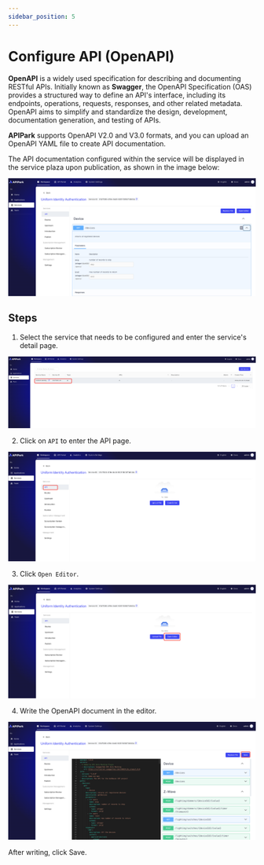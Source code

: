 ```yaml
---
sidebar_position: 5
---
```


# Configure API (OpenAPI)

**OpenAPI** is a widely used specification for describing and documenting RESTful APIs. Initially known as **Swagger**, the OpenAPI Specification (OAS) provides a structured way to define an API's interface, including its endpoints, operations, requests, responses, and other related metadata. OpenAPI aims to simplify and standardize the design, development, documentation generation, and testing of APIs.

**APIPark** supports OpenAPI V2.0 and V3.0 formats, and you can upload an OpenAPI YAML file to create API documentation.

The API documentation configured within the service will be displayed in the service plaza upon publication, as shown in the image below:

![](images/2024-09-08/9b2401558bb09f3debdd71096fc7e8b7415197ebe176bfa5e5100026d0699d28.png)  


## Steps 

1. Select the service that needs to be configured and enter the service's detail page.

![](images/2024-09-08/30415699670c5235f8b4b9d682d6b1b4e6ecd26624cb658ef283b08487bbd197.png)  

2. Click on `API` to enter the API page.

![](images/2024-09-08/37e24e45027d642d62021f02307c9838132fc2f57b79ffc1ee8bbbc09d187532.png)  

3. Click `Open Editor`.

![](images/2024-09-08/e8975f0bf537072ca341affbd15da607c97d114917759f1aeb690e27a5b3aa1b.png)  
 

4. Write the OpenAPI document in the editor.

![](images/2024-09-08/7f9b92cca8dcebf60b722b57d56069bfeb024ef4d62df7e02c1fa84076b6a924.png)  

After writing, click Save.

